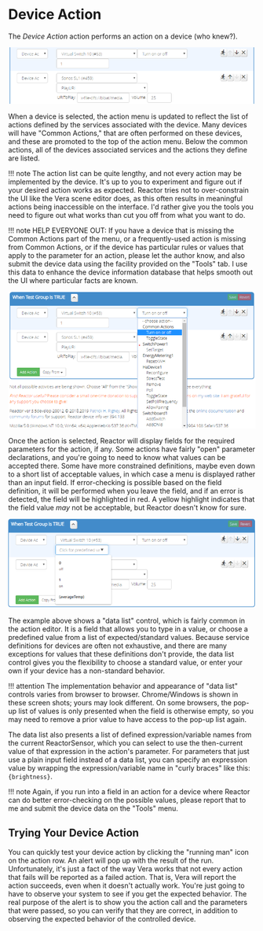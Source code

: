 # Device Action

The _Device Action_ action performs an action on a device (who knew?).

![Two Device actions](images/device-action.png)

When a device is selected, the action menu is updated to reflect the list of actions defined by the services associated with the device. Many devices will have "Common Actions," that are often performed on these devices, and these are promoted to the top of the action menu. Below the common actions, all of the devices associated services and the actions they define are listed.

!!! note
    The action list can be quite lengthy, and not every action may be implemented by the device. It's up to you to experiment and figure out if your desired action works as expected. Reactor tries not to over-constrain the UI like the Vera scene editor does, as this often results in meaningful actions being inaccessible on the interface. I'd rather give you the tools you need to figure out what works than cut you off from what you want to do.

!!! note
    HELP EVERYONE OUT: If you have a device that is missing the Common Actions part of the menu, or a frequently-used action is missing from Common Actions, or if the device has particular rules or values that apply to the parameter for an action, please let the author know, and also submit the device data using the facility provided on the "Tools" tab. I use this data to enhance the device information database that helps smooth out the UI where particular facts are known.

![Selecting an action](images/device-action-actions.png)

Once the action is selected, Reactor will display fields for the required parameters for the action, if any. Some actions have fairly "open" parameter declarations, and you're going to need to know what values can be accepted there. Some have more constrained definitions, maybe even down to a short list of acceptable values, in which case a menu is displayed rather than an input field. If error-checking is possible based on the field definition, it will be performed when you leave the field, and if an error is detected, the field will be highlighted in red. A yellow highlight indicates that the field value *may* not be acceptable, but Reactor doesn't know for sure.

![Setting a Device Action parameter](images/device-action-parameters.png)

The example above shows a "data list" control, which is fairly common in the action editor. It is a field that allows you to type in a value, or choose a predefined value from a list of expected/standard values. Because service definitions for devices are often not exhaustive, and there are many exceptions for values that these definitions don't provide, the data list control gives you the flexibility to choose a standard value, or enter your own if your device has a non-standard behavior.

!!! attention
    The implementation behavior and appearance of "data list" controls varies from browser to browser. Chrome/Windows is shown in these screen shots; yours may look different. On some browsers, the pop-up list of values is only presented when the field is otherwise empty, so you may need to remove a prior value to have access to the pop-up list again.

The data list also presents a list of defined expression/variable names from the current ReactorSensor, which you can select to use the then-current value of that expression in the action's parameter. For parameters that just use a plain input field instead of a data list, you can specify an expression value by wrapping the expression/variable name in "curly braces" like this: `{brightness}`.

!!! note
    Again, if you run into a field in an action for a device where Reactor can do better error-checking on the possible values, please report that to me and submit the device data on the "Tools" menu.

## Trying Your Device Action

You can quickly test your device action by clicking the "running man" icon on the action row. An alert will pop up with the result of the run. Unfortunately, it's just a fact of the way Vera works that not every action that fails will be reported as a failed action. That is, Vera will report the action succeeds, even when it doesn't actually work. You're just going to have to observe your system to see if you get the expected behavior. The real purpose of the alert is to show you the action call and the parameters that were passed, so you can verify that they are correct, in addition to observing the expected behavior of the controlled device.